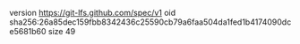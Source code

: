 version https://git-lfs.github.com/spec/v1
oid sha256:26a85dec159fbb8342436c25590cb79a6faa504da1fed1b4174090dce5681b60
size 49
